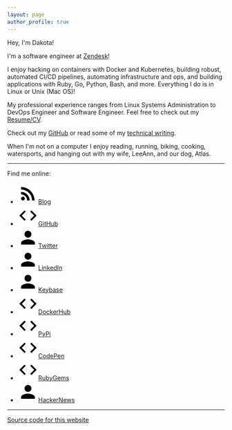 ```yaml
---
layout: page
author_profile: true
---
```


Hey, I'm Dakota!

I'm a software engineer at [Zendesk](https://www.zendesk.com)!

I enjoy hacking on containers with Docker and Kubernetes, building robust, automated CI/CD pipelines, automating infrastructure and ops, and building applications with Ruby, Go, Python, Bash, and more. Everything I do is in Linux or Unix (Mac OS)!

My professional experience ranges from Linux Systems Administration to DevOps Engineer and Software Engineer.
Feel free to check out my [Resume/CV](https://github.com/dcchambers/resume).

Check out my [GitHub](https://github.com/dcchambers) or read some of my [technical writing](http://chambers.io).

When I'm not on a computer I enjoy reading, running, biking, cooking, watersports, and hanging out with my wife, LeeAnn, and our dog, Atlas.

---

Find me online:

- [![](/assets/icons/baseline-rss_feed-24px.svg)Blog](http://chambers.io)
- [![](/assets/icons/baseline-code-24px.svg)GitHub](https://github.com/dcchambers)
- [![](/assets/icons/baseline-person-24px.svg)Twitter](https://twitter.com/dakotachambers)
- [![](/assets/icons/baseline-person-24px.svg)LinkedIn](https://www.linkedin.com/in/dakota-chambers-b9a3758b)
- [![](/assets/icons/baseline-person-24px.svg)Keybase](https://keybase.io/dcchambers)
- [![](/assets/icons/baseline-code-24px.svg)DockerHub](https://hub.docker.com/u/dcchambers)
- [![](/assets/icons/baseline-code-24px.svg)PyPi](https://pypi.org/user/dakota/)
- [![](/assets/icons/baseline-code-24px.svg)CodePen](https://codepen.io/dcchambers/)
- [![](/assets/icons/baseline-code-24px.svg)RubyGems](https://rubygems.org/profiles/dakota)
- [![](/assets/icons/baseline-person-24px.svg)HackerNews](https://news.ycombinator.com/user?id=dcchambers)

---

[Source code for this
website](https://github.com/dcchambers/dcchambers.github.io)
